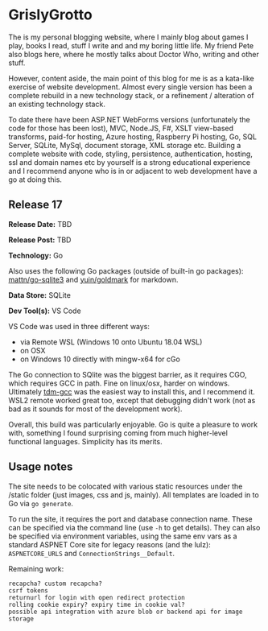 # GrislyGrotto

The is my personal blogging website, where I mainly blog about games I play, books I read, stuff I write and and my boring little life. My friend Pete also blogs here, where he mostly talks about Doctor Who, writing and other stuff.

However, content aside, the main point of this blog for me is as a kata-like exercise of website development. Almost every single version has been a complete rebuild in a new technology stack, or a refinement / alteration of an existing technology stack.

To date there have been ASP.NET WebForms versions (unfortunately the code for those has been lost), MVC, Node.JS, F#, XSLT view-based transforms, paid-for hosting, Azure hosting, Raspberry Pi hosting, Go, SQL Server, SQLite, MySql, document storage, XML storage etc. Building a complete website with code, styling, persistence, authentication, hosting, ssl and domain names etc by yourself is a strong educational experience and I recommend anyone who is in or adjacent to web development have a go at doing this.

## Release 17

__Release Date:__ TBD

__Release Post:__ TBD

__Technology:__ Go

Also uses the following Go packages (outside of built-in go packages): [mattn/go-sqlite3](https://github.com/mattn/go-sqlite3) and [yuin/goldmark](https://github.com/yuin/goldmark) for markdown.

__Data Store:__ SQLite

__Dev Tool(s):__ VS Code

VS Code was used in three different ways:

- via Remote WSL (Windows 10 onto Ubuntu 18.04 WSL)
- on OSX
- on Windows 10 directly with mingw-x64 for cGo

The Go connection to SQlite was the biggest barrier, as it requires CGO, which requires GCC in path. Fine on linux/osx, harder on windows. Ultimately [tdm-gcc](http://tdm-gcc.tdragon.net/) was the easiest way to install this, and I recommend it. WSL2 remote worked great too, except that debugging didn't work (not as bad as it sounds for most of the development work).

Overall, this build was particularly enjoyable. Go is quite a pleasure to work with, something I found surprising coming from much higher-level functional languages. Simplicity has its merits.

## Usage notes

The site needs to be colocated with various static resources under the /static folder (just images, css and js, mainly). All templates are loaded in to Go via `go generate`.

To run the site, it requires the port and database connection name. These can be specified via the command line (use `-h` to get details). They can also be specified via environment variables, using the same env vars as a standard ASPNET Core site for legacy reasons (and the lulz): `ASPNETCORE_URLS` and `ConnectionStrings__Default`.

Remaining work:

```
recapcha? custom recapcha?
csrf tokens
returnurl for login with open redirect protection
rolling cookie expiry? expiry time in cookie val?
possible api integration with azure blob or backend api for image storage
```